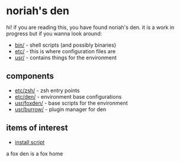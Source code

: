 # noriah's den

hi! if you are reading this, you have found noriah's den.
it is a work in progress but if you wanna look around:

- [bin/](bin/) - shell scripts (and possibly binaries)
- [etc/](etc/) - this is where configuration files are
- [usr/](usr/) - contains things for the environment

## components

- [etc/zsh/](etc/zsh/) - zsh entry points
- [etc/den/](etc/den/) - environment base configurations
- [usr/foxden/](usr/foxden/) - base scripts for the environment
- [usr/burrow/](usr/burrow/) - plugin manager for den

## items of interest

- [install script](usr/foxden/install.zsh)

a fox den is a fox home
